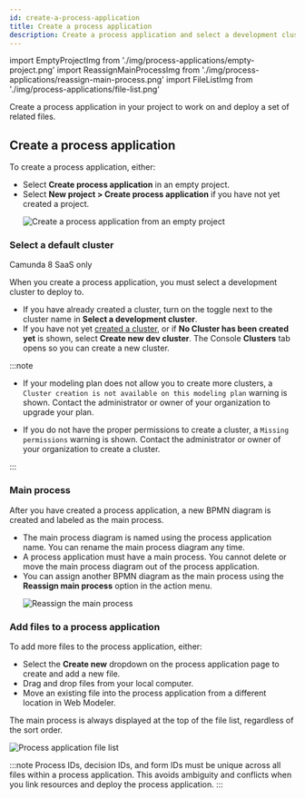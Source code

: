 ```yaml
---
id: create-a-process-application
title: Create a process application
description: Create a process application and select a development cluster to deploy to.
---
```


import EmptyProjectImg from './img/process-applications/empty-project.png'
import ReassignMainProcessImg from './img/process-applications/reassign-main-process.png'
import FileListImg from './img/process-applications/file-list.png'

Create a process application in your project to work on and deploy a set of related files.

## Create a process application

To create a process application, either:

- Select **Create process application** in an empty project.
- Select **New project > Create process application** if you have not yet created a project.
  <p><img src={EmptyProjectImg} alt="Create a process application from an empty project" /></p>

### Select a default cluster

<span class="badge badge--cloud">Camunda 8 SaaS only</span>

When you create a process application, you must select a development cluster to deploy to.

- If you have already created a cluster, turn on the toggle next to the cluster name in **Select a development cluster**.
- If you have not yet [created a cluster](/guides/create-cluster.md), or if **No Cluster has been created yet** is shown, select **Create new dev cluster**. The Console **Clusters** tab opens so you can create a new cluster.

:::note

- If your modeling plan does not allow you to create more clusters, a `Cluster creation is not available on this modeling plan` warning is shown. Contact the administrator or owner of your organization to upgrade your plan.

- If you do not have the proper permissions to create a cluster, a `Missing permissions` warning is shown. Contact the administrator or owner of your organization to create a cluster.

:::

### Main process

After you have created a process application, a new BPMN diagram is created and labeled as the main process.

- The main process diagram is named using the process application name. You can rename the main process diagram any time.
- A process application must have a main process. You cannot delete or move the main process diagram out of the process application.
- You can assign another BPMN diagram as the main process using the **Reassign main process** option in the action menu.
  <p>
  <img src={ReassignMainProcessImg} alt="Reassign the main process" />
  </p>

### Add files to a process application

To add more files to the process application, either:

- Select the **Create new** dropdown on the process application page to create and add a new file.
- Drag and drop files from your local computer.
- Move an existing file into the process application from a different location in Web Modeler.

The main process is always displayed at the top of the file list, regardless of the sort order.

<p><img src={FileListImg} alt="Process application file list" /></p>

:::note
Process IDs, decision IDs, and form IDs must be unique across all files within a process application. This avoids ambiguity and conflicts when you link resources and deploy the process application.
:::
